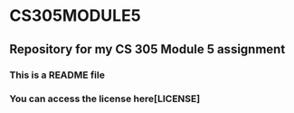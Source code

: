 # CS305MODULE5
## Repository for my CS 305 Module 5 assignment
### This is a README file 
### You can access the license here[LICENSE]
